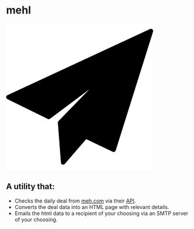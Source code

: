 # mehl


<img src="icon.svg" width="400" height="400" alt="mehl" title="mehl">

## A utility that:

- Checks the daily deal from [meh.com](https://meh.com) via their [API](https://api.meh.com).
- Converts the deal data into an HTML page with relevant details.
- Emails the html data to a recipient of your choosing via an SMTP server of your choosing.


